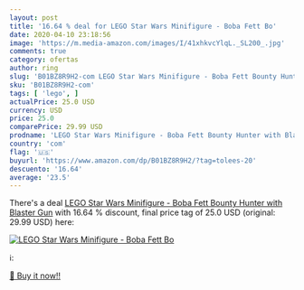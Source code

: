 ```yaml
---
layout: post
title: '16.64 % deal for LEGO Star Wars Minifigure - Boba Fett Bo'
date: 2020-04-10 23:18:56
image: 'https://m.media-amazon.com/images/I/41xhkvcYlqL._SL200_.jpg'
comments: true
category: ofertas
author: ring
slug: 'B01BZ8R9H2-com LEGO Star Wars Minifigure - Boba Fett Bounty Hunter with...'
sku: 'B01BZ8R9H2-com'
tags: [ 'lego', ]
actualPrice: 25.0 USD
currency: USD
price: 25.0
comparePrice: 29.99 USD
prodname: 'LEGO Star Wars Minifigure - Boba Fett Bounty Hunter with Blaster Gun'
country: 'com'
flag: '🇺🇸'
buyurl: 'https://www.amazon.com/dp/B01BZ8R9H2/?tag=tolees-20'
descuento: '16.64'
average: '23.5'
---
```


There's a deal [LEGO Star Wars Minifigure - Boba Fett Bounty Hunter with Blaster Gun](https://www.amazon.com/dp/B01BZ8R9H2/?tag=tolees-20)  with  16.64 % discount, final price tag of  25.0 USD (original: 29.99 USD) here:

[![LEGO Star Wars Minifigure - Boba Fett Bo](https://m.media-amazon.com/images/I/41xhkvcYlqL._SL200_.jpg)](https://www.amazon.com/dp/B01BZ8R9H2/?tag=tolees-20)

ℹ️:


[🛒 Buy it now!!](https://www.amazon.com/dp/B01BZ8R9H2/?tag=tolees-20)
